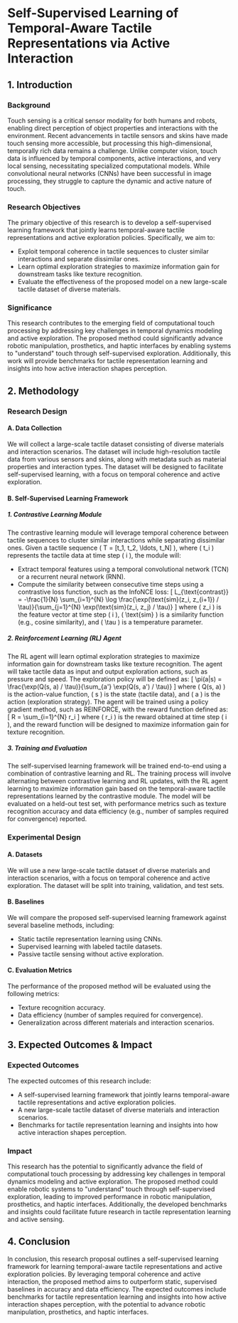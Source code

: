 # Self-Supervised Learning of Temporal-Aware Tactile Representations via Active Interaction

## 1. Introduction

### Background
Touch sensing is a critical sensor modality for both humans and robots, enabling direct perception of object properties and interactions with the environment. Recent advancements in tactile sensors and skins have made touch sensing more accessible, but processing this high-dimensional, temporally rich data remains a challenge. Unlike computer vision, touch data is influenced by temporal components, active interactions, and very local sensing, necessitating specialized computational models. While convolutional neural networks (CNNs) have been successful in image processing, they struggle to capture the dynamic and active nature of touch.

### Research Objectives
The primary objective of this research is to develop a self-supervised learning framework that jointly learns temporal-aware tactile representations and active exploration policies. Specifically, we aim to:
- Exploit temporal coherence in tactile sequences to cluster similar interactions and separate dissimilar ones.
- Learn optimal exploration strategies to maximize information gain for downstream tasks like texture recognition.
- Evaluate the effectiveness of the proposed model on a new large-scale tactile dataset of diverse materials.

### Significance
This research contributes to the emerging field of computational touch processing by addressing key challenges in temporal dynamics modeling and active exploration. The proposed method could significantly advance robotic manipulation, prosthetics, and haptic interfaces by enabling systems to "understand" touch through self-supervised exploration. Additionally, this work will provide benchmarks for tactile representation learning and insights into how active interaction shapes perception.

## 2. Methodology

### Research Design

#### A. Data Collection
We will collect a large-scale tactile dataset consisting of diverse materials and interaction scenarios. The dataset will include high-resolution tactile data from various sensors and skins, along with metadata such as material properties and interaction types. The dataset will be designed to facilitate self-supervised learning, with a focus on temporal coherence and active exploration.

#### B. Self-Supervised Learning Framework

##### 1. Contrastive Learning Module
The contrastive learning module will leverage temporal coherence between tactile sequences to cluster similar interactions while separating dissimilar ones. Given a tactile sequence \( T = [t_1, t_2, \ldots, t_N] \), where \( t_i \) represents the tactile data at time step \( i \), the module will:
- Extract temporal features using a temporal convolutional network (TCN) or a recurrent neural network (RNN).
- Compute the similarity between consecutive time steps using a contrastive loss function, such as the InfoNCE loss:
  \[
  L_{\text{contrast}} = -\frac{1}{N} \sum_{i=1}^{N} \log \frac{\exp(\text{sim}(z_i, z_{i+1}) / \tau)}{\sum_{j=1}^{N} \exp(\text{sim}(z_i, z_j) / \tau)}
  \]
  where \( z_i \) is the feature vector at time step \( i \), \( \text{sim} \) is a similarity function (e.g., cosine similarity), and \( \tau \) is a temperature parameter.

##### 2. Reinforcement Learning (RL) Agent
The RL agent will learn optimal exploration strategies to maximize information gain for downstream tasks like texture recognition. The agent will take tactile data as input and output exploration actions, such as pressure and speed. The exploration policy will be defined as:
\[
\pi(a|s) = \frac{\exp(Q(s, a) / \tau)}{\sum_{a'} \exp(Q(s, a') / \tau)}
\]
where \( Q(s, a) \) is the action-value function, \( s \) is the state (tactile data), and \( a \) is the action (exploration strategy). The agent will be trained using a policy gradient method, such as REINFORCE, with the reward function defined as:
\[
R = \sum_{i=1}^{N} r_i
\]
where \( r_i \) is the reward obtained at time step \( i \), and the reward function will be designed to maximize information gain for texture recognition.

##### 3. Training and Evaluation
The self-supervised learning framework will be trained end-to-end using a combination of contrastive learning and RL. The training process will involve alternating between contrastive learning and RL updates, with the RL agent learning to maximize information gain based on the temporal-aware tactile representations learned by the contrastive module. The model will be evaluated on a held-out test set, with performance metrics such as texture recognition accuracy and data efficiency (e.g., number of samples required for convergence) reported.

### Experimental Design

#### A. Datasets
We will use a new large-scale tactile dataset of diverse materials and interaction scenarios, with a focus on temporal coherence and active exploration. The dataset will be split into training, validation, and test sets.

#### B. Baselines
We will compare the proposed self-supervised learning framework against several baseline methods, including:
- Static tactile representation learning using CNNs.
- Supervised learning with labeled tactile datasets.
- Passive tactile sensing without active exploration.

#### C. Evaluation Metrics
The performance of the proposed method will be evaluated using the following metrics:
- Texture recognition accuracy.
- Data efficiency (number of samples required for convergence).
- Generalization across different materials and interaction scenarios.

## 3. Expected Outcomes & Impact

### Expected Outcomes
The expected outcomes of this research include:
- A self-supervised learning framework that jointly learns temporal-aware tactile representations and active exploration policies.
- A new large-scale tactile dataset of diverse materials and interaction scenarios.
- Benchmarks for tactile representation learning and insights into how active interaction shapes perception.

### Impact
This research has the potential to significantly advance the field of computational touch processing by addressing key challenges in temporal dynamics modeling and active exploration. The proposed method could enable robotic systems to "understand" touch through self-supervised exploration, leading to improved performance in robotic manipulation, prosthetics, and haptic interfaces. Additionally, the developed benchmarks and insights could facilitate future research in tactile representation learning and active sensing.

## 4. Conclusion

In conclusion, this research proposal outlines a self-supervised learning framework for learning temporal-aware tactile representations and active exploration policies. By leveraging temporal coherence and active interaction, the proposed method aims to outperform static, supervised baselines in accuracy and data efficiency. The expected outcomes include benchmarks for tactile representation learning and insights into how active interaction shapes perception, with the potential to advance robotic manipulation, prosthetics, and haptic interfaces.